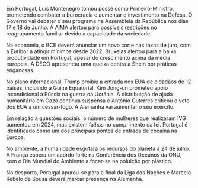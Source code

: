Em Portugal, Luís Montenegro tomou posse como Primeiro-Ministro, prometendo combater a burocracia e aumentar o investimento na Defesa. O Governo vai debater o seu programa na Assembleia da República nos dias 17 e 18 de Junho. A AIMA alertou para possíveis restrições no reagrupamento familiar devido à capacidade da sociedade.

Na economia, o BCE deverá anunciar um novo corte nas taxas de juro, com a Euribor a atingir mínimos desde 2022. Bruxelas alertou para a baixa produtividade em Portugal, apesar do crescimento acima da média europeia. A DECO apresentou uma queixa contra a Shein por práticas enganosas.

No plano internacional, Trump proibiu a entrada nos EUA de cidadãos de 12 países, incluindo a Guiné Equatorial. Kim Jong-un prometeu apoio incondicional à Rússia na guerra da Ucrânia. A distribuição de ajuda humanitária em Gaza continua suspensa e António Guterres criticou o veto dos EUA a um cessar-fogo. A Alemanha vai aumentar o seu exército.

Em relação a questões sociais, o número de mulheres que realizaram IVG aumentou em 2024, mas existem falhas no cumprimento da lei. Portugal é identificado como um dos principais pontos de entrada de cocaína na Europa.

No ambiente, a humanidade esgotará os recursos do planeta a 24 de julho. A França espera um acordo forte na Conferência dos Oceanos da ONU, com o Dia Mundial do Ambiente a focar-se na poluição por plástico.

No desporto, Portugal apurou-se para a final da Liga das Nações e Marcelo Rebelo de Sousa deverá marcar presença na Alemanha.